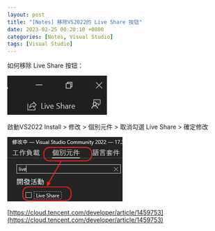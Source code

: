 ```yaml
---
layout: post
title: "[Notes] 移除VS2022的 Live Share 按钮"
date: 2023-02-25 00:20:10 +0800
categories: [Notes, Visual Studio]
tags: [Visual Studio]
---
```


如何移除 Live Share 按钮：

![](/assets/img/post/vs-live-share-button.png)


啟動VS2022 Install > 修改 > 個別元件 > 取消勾選 Live Share > 確定修改

![](/assets/img/post/vs-live-share-remove.png)


[https://cloud.tencent.com/developer/article/1459753](https://cloud.tencent.com/developer/article/1459753)